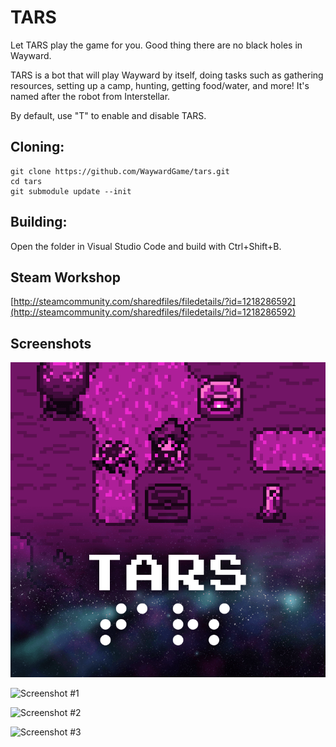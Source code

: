 # TARS
Let TARS play the game for you. Good thing there are no black holes in Wayward.

TARS is a bot that will play Wayward by itself, doing tasks such as gathering resources, setting up a camp, hunting, getting food/water, and more! It's named after the robot from Interstellar.

By default, use "T" to enable and disable TARS.

## Cloning:
```
git clone https://github.com/WaywardGame/tars.git
cd tars
git submodule update --init
```

## Building:
Open the folder in Visual Studio Code and build with Ctrl+Shift+B.

## Steam Workshop
[http://steamcommunity.com/sharedfiles/filedetails/?id=1218286592](http://steamcommunity.com/sharedfiles/filedetails/?id=1218286592)

## Screenshots
![TARS](https://raw.githubusercontent.com/WaywardGame/tars/master/mod.png "TARS")

![Screenshot #1](https://steamuserimages-a.akamaihd.net/ugc/914673076759393814/8BA90395A7E4E6AEB28C5FEB6EC32A532864D3B6/ "Screenshot #1")

![Screenshot #2](https://steamuserimages-a.akamaihd.net/ugc/914673076759393836/147FEFC71A6182CDB23F1EFF8E9E9C13F04DD225/ "Screenshot #2")

![Screenshot #3](https://steamuserimages-a.akamaihd.net/ugc/914673076759393844/AC6C0AEE19C47E99A36B3E817742C1FCE089B910/ "Screenshot #3")